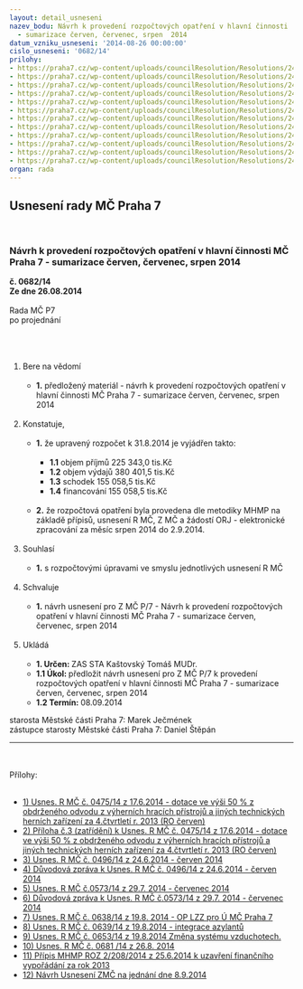 ```yaml
---
layout: detail_usneseni
nazev_bodu: Návrh k provedení rozpočtových opatření v hlavní činnosti  MČ Praha 7
  - sumarizace červen, červenec, srpen  2014
datum_vzniku_usneseni: '2014-08-26 00:00:00'
cislo_usneseni: '0682/14'
prilohy:
- https://praha7.cz/wp-content/uploads/councilResolution/Resolutions/24699/39-14-p1.doc
- https://praha7.cz/wp-content/uploads/councilResolution/Resolutions/24699/39-14-p2_loterie_4q13_podepsan%c3%a90001.pdf
- https://praha7.cz/wp-content/uploads/councilResolution/Resolutions/24699/39-14-p3.doc
- https://praha7.cz/wp-content/uploads/councilResolution/Resolutions/24699/39-14-p4_duvodovka_0496.doc
- https://praha7.cz/wp-content/uploads/councilResolution/Resolutions/24699/39-14-p5.doc
- https://praha7.cz/wp-content/uploads/councilResolution/Resolutions/24699/39-14-p6_duvodovka__0573.doc
- https://praha7.cz/wp-content/uploads/councilResolution/Resolutions/24699/39-14-p7.doc
- https://praha7.cz/wp-content/uploads/councilResolution/Resolutions/24699/39-14-p8.doc
- https://praha7.cz/wp-content/uploads/councilResolution/Resolutions/24699/39-14-p9.doc
- https://praha7.cz/wp-content/uploads/councilResolution/Resolutions/24699/usneseni_0681_priloha_10.doc
- https://praha7.cz/wp-content/uploads/councilResolution/Resolutions/24699/39-14-p11_pripis_mhmp.pdf
- https://praha7.cz/wp-content/uploads/councilResolution/Resolutions/24699/39-14-naza14sum678.doc
organ: rada
---
```

<div id="ucUsn_pList" class="usn">
	<span><h2>Usnesení rady MČ Praha 7 </h2>
<br></span><div class="standBody">
<span><h3>Návrh k provedení rozpočtových opatření v hlavní činnosti  MČ Praha 7 - sumarizace červen, červenec, srpen  2014</h3></span><div class="center">
		<strong>č. 0682/14</strong><br>
	</div>
<div class="center">
		<strong>Ze dne 26.08.2014</strong><br><br>
	</div>Rada MČ P7<br>po projednání<br><br><br><ol>
<br><li>Bere na vědomí<br><ul>
<br><li>
<strong>1.</strong> předložený materiál - návrh k provedení rozpočtových opatření v hlavní činnosti MČ Praha 7 - sumarizace červen, červenec, srpen 2014</li>
</ul>
<br>
</li>
<li>Konstatuje,<br><ul>
<br><li>
<strong>1.</strong> že upravený rozpočet k 31.8.2014 je vyjádřen takto:<br><ul>
<br><li>
<strong>1.1</strong> objem příjmů 225 343,0 tis.Kč<br>
</li>
<li>
<strong>1.2</strong> objem výdajů 380 401,5 tis.Kč <br>
</li>
<li>
<strong>1.3</strong> schodek 155 058,5 tis.Kč<br>
</li>
<li>
<strong>1.4</strong> financování 155 058,5 tis.Kč</li>
</ul>
<br>
</li>
<li>
<strong>2.</strong> že rozpočtová opatření byla provedena dle metodiky MHMP na základě přípisů, usnesení R MČ, Z MČ a žádostí ORJ - elektronické zpracování za měsíc srpen 2014 do 2.9.2014.</li>
</ul>
<br>
</li>
<li>Souhlasí<br><ul>
<br><li>
<strong>1.</strong> s rozpočtovými úpravami ve smyslu jednotlivých usnesení R MČ </li>
</ul>
<br>
</li>
<li>Schvaluje<br><ul>
<br><li>
<strong>1.</strong> návrh usnesení pro Z MČ P/7 - Návrh k provedení rozpočtových opatření v hlavní činnosti MČ Praha 7 - sumarizace červen, červenec, srpen 2014 </li>
</ul>
<br>
</li>
<li>Ukládá<br><ul>
<br><li>
<strong>1. Určen: </strong>ZAS STA Kaštovský Tomáš MUDr.<br>
</li>
<li>
<strong>1.1 Úkol: </strong>předložit návrh usnesení pro Z MČ P/7 k provedení rozpočtových opatření v hlavní činnosti MČ Praha 7 - sumarizace červen, červenec, srpen 2014<br>
</li>
<li>
<strong>1.2 Termín: </strong>08.09.2014</li>
</ul>
</li>
</ol>starosta Městské části Praha 7: Marek Ječmének<br>zástupce starosty Městské části Praha 7: Daniel Štěpán <br><hr>
<br><br>Přílohy: <br><ul>
<br><li>
<a href="/zdroj.aspx?typ=4&amp;id=57862&amp;sh=-429749771" target="_blank" title="Odkaz na soubor - 40 kB - nové okno">1) Usnes. R MČ č. 0475/14 z 17.6.2014 - dotace ve výši 50 % z obdrženého odvodu z výherních hracích přístrojů a jiných technických herních zařízení za 4.čtvrtletí r. 2013 (RO červen) </a><br>
</li>
<li>
<a href="/zdroj.aspx?typ=4&amp;id=57863&amp;sh=-429777835" target="_blank" title="Odkaz na soubor - 430,9 kB - nové okno">2) Příloha č.3 (zatřídění) k Usnes. R MČ č. 0475/14 z 17.6.2014 - dotace ve výši 50 % z obdrženého odvodu z výherních hracích přístrojů a jiných technických herních zařízení za 4.čtvrtletí r. 2013 (RO červen) </a><br>
</li>
<li>
<a href="/zdroj.aspx?typ=4&amp;id=57864&amp;sh=-429817675" target="_blank" title="Odkaz na soubor - 37 kB - nové okno">3) Usnes. R MČ č. 0496/14 z 24.6.2014 - červen 2014 </a><br>
</li>
<li>
<a href="/zdroj.aspx?typ=4&amp;id=57865&amp;sh=-429844715" target="_blank" title="Odkaz na soubor - 105 kB - nové okno">4) Důvodová zpráva k Usnes. R MČ č. 0496/14 z 24.6.2014 - červen 2014 </a><br>
</li>
<li>
<a href="/zdroj.aspx?typ=4&amp;id=57866&amp;sh=-428902283" target="_blank" title="Odkaz na soubor - 33 kB - nové okno">5) Usnes. R MČ č.0573/14 z 29.7. 2014 - červenec 2014 </a><br>
</li>
<li>
<a href="/zdroj.aspx?typ=4&amp;id=57867&amp;sh=-429912875" target="_blank" title="Odkaz na soubor - 139,5 kB - nové okno">6) Důvodová zpráva k Usnes. R MČ č.0573/14 z 29.7. 2014 - červenec 2014 </a><br>
</li>
<li>
<a href="/zdroj.aspx?typ=4&amp;id=57868&amp;sh=-429395147" target="_blank" title="Odkaz na soubor - 36,5 kB - nové okno">7) Usnes. R MČ č. 0638/14 z 19.8. 2014 - OP LZZ pro Ú MČ Praha 7 </a><br>
</li>
<li>
<a href="/zdroj.aspx?typ=4&amp;id=57869&amp;sh=-430405739" target="_blank" title="Odkaz na soubor - 33 kB - nové okno">8) Usnes. R MČ č. 0639/14 z 19.8.2014 - integrace azylantů</a> <br>
</li>
<li>
<a href="/zdroj.aspx?typ=4&amp;id=57870&amp;sh=315337173" target="_blank" title="Odkaz na soubor - 31 kB - nové okno">9) Usnes. R MČ č. 0653/14 z 19.8.2014 Změna systému vzduchotech.</a> <br>
</li>
<li>
<a href="/zdroj.aspx?typ=4&amp;Id=57892&amp;sh=1813652309" target="_blank" title="Odkaz na soubor - 42,5 kB - nové okno">10) Usnes. R MČ č. 0681 /14 z 26.8. 2014</a><br>
</li>
<li>
<a href="/zdroj.aspx?typ=4&amp;id=57871&amp;sh=315309109" target="_blank" title="Odkaz na soubor - 619,8 kB - nové okno">11) Přípis MHMP ROZ 2/208/2014 z 25.6.2014 k uzavření finančního vypořádání za rok 2013</a> <br>
</li>
<li>
<a href="/zdroj.aspx?typ=4&amp;id=57872&amp;sh=315262613" target="_blank" title="Odkaz na soubor - 87,5 kB - nové okno">12) Návrh Usnesení ZMČ na jednání dne 8.9.2014</a> </li>
</ul>
</div>
</div>